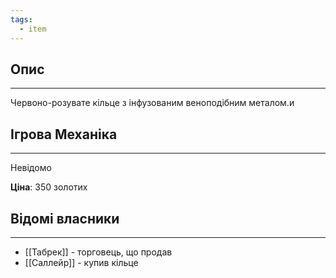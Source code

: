 ```yaml
---
tags:
  - item
---
```

## Опис
---
Червоно-розувате кільце з інфузованим веноподібним металом.и  

## Ігрова Механіка
---
Невідомо

**Ціна**: 350 золотих

## Відомі власники
---
- [[Табрек]] - торговець, що продав  
- [[Саллейр]] - купив кільце  